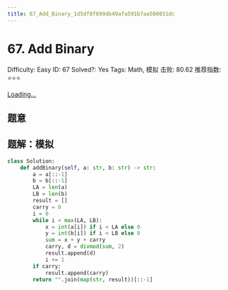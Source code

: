 ```yaml
---
title: 67_Add_Binary_1d5df8f699db49afa591b7aa500031dc
---
```


# 67. Add Binary

Difficulty: Easy
ID: 67
Solved?: Yes
Tags: Math, 模拟
击败: 80.62
推荐指数: ⭐⭐⭐

[Loading...](https://leetcode.com/problems/add-binary/)

## 题意

## 题解：模拟

```python
class Solution:
    def addBinary(self, a: str, b: str) -> str:
        a = a[::-1]
        b = b[::-1]
        LA = len(a)
        LB = len(b)
        result = []
        carry = 0
        i = 0
        while i < max(LA, LB):
            x = int(a[i]) if i < LA else 0
            y = int(b[i]) if i < LB else 0
            sum = x + y + carry
            carry, d = divmod(sum, 2)
            result.append(d)
            i += 1
        if carry:
            result.append(carry)
        return "".join(map(str, result))[::-1]
```